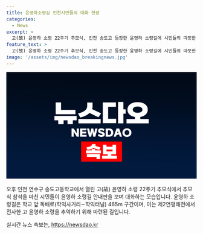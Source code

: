 ```yaml
---
title: 윤영하소령길 인천시민들의 대화 현장
categories:
  - News
excerpt: >
  고(故) 윤영하 소령 22주기 추모식, 인천 송도고 등장한 윤영하 소령길에 시민들의 따뜻한 마음 - 전사한 영웅을 기리는 추모식에서 눈길을 끄는 모습이 나타났다. 윤영하 소령의 헌정과 열정이 담긴 윤영하 소령길이 시민들의 이목을 사로잡았다. 인천 송도고등학교 앞에 세워진 안내판을 보며 시민들은 따뜻한 이야기를 교환했다.
feature_text: >
  고(故) 윤영하 소령 22주기 추모식, 인천 송도고 등장한 윤영하 소령길에 시민들의 따뜻한 마음 - 전사한 영웅을 기리는 추모식에서 눈길을 끄는 모습이 나타났다. 윤영하 소령의 헌정과 열정이 담긴 윤영하 소령길이 시민들의 이목을 사로잡았다. 인천 송도고등학교 앞에 세워진 안내판을 보며 시민들은 따뜻한 이야기를 교환했다.
image: '/assets/img/newsdao_breakingnews.jpg'
---
```


<p><img src="/assets/img/newsdao_breakingnews.jpg" alt="implanttips 속보" /></p>

<p>오후 인천 연수구 송도고등학교에서 열린 고(故) 윤영하 소령 22주기 추모식에서 추모식 참석을 마친 시민들이 윤영하 소령길 안내판을 보며 대화하는 모습입니다. 윤영하 소령길은 학교 앞 독배로(학익사거리∼학익터널) 465m 구간이며, 이는 제2연평해전에서 전사한 고 윤영하 소령을 추억하기 위해 마련된 길입니다.</p>
실시간 뉴스 속보는, <a href="https://newsdao.kr" rel="dofollow">https://newsdao.kr</a>



